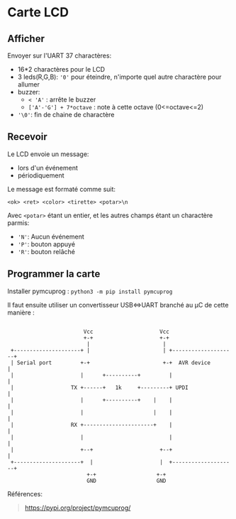 # Carte LCD

## Afficher 

Envoyer sur l'UART 37 charactères:
- 16*2 charactères pour le LCD 
- 3 leds(R,G,B): `'0'` pour éteindre, n'importe quel autre charactère pour allumer
- buzzer:
    - `< 'A'` : arrête le buzzer
    - `['A'-'G'] + 7*octave` : note à cette octave (0<=octave<=2)
- `'\0'`: fin de chaine de charactère


## Recevoir

Le LCD envoie un message: 
- lors d'un événement
- périodiquement

Le message est formaté comme suit:

`<ok> <ret> <color> <tirette> <potar>\n`

Avec `<potar>` étant un entier, et les autres champs étant un charactère parmis:
- `'N'`: Aucun événement
- `'P'`: bouton appuyé
- `'R'`: bouton relâché

## Programmer la carte

Installer pymcuprog : `python3 -m pip install pymcuprog`

Il faut ensuite utiliser un convertisseur USB<=>UART branché au µC de cette manière :

```

                        Vcc                     Vcc
                        +-+                     +-+
                         |                       |
 +---------------------+ |                       | +--------------------+
 | Serial port         +-+                       +-+  AVR device        |
 |                     |      +----------+         |                    |
 |                  TX +------+   1k     +---------+ UPDI               |
 |                     |      +----------+    |    |                    |
 |                     |                      |    |                    |
 |                  RX +----------------------+    |                    |
 |                     |                           |                    |
 |                     +--+                     +--+                    |
 +---------------------+  |                     |  +--------------------+
                         +-+                   +-+
                         GND                   GND
```


Références:
> https://pypi.org/project/pymcuprog/
